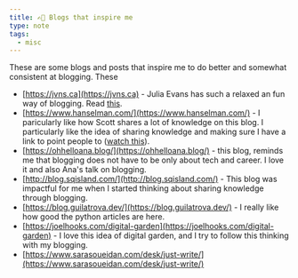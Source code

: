 ```yaml
---
title: ✍🏾 Blogs that inspire me
type: note
tags:
  - misc
---
```


These are some blogs and posts that inspire me to do better and somewhat consistent at blogging. These

- [https://jvns.ca](https://jvns.ca) - Julia Evans has such a relaxed an fun way of blogging. Read [this](https://jvns.ca/blog/2017/03/20/blogging-principles/).
- [https://www.hanselman.com/](https://www.hanselman.com/) - I paricularly like how Scott shares a lot of knowledge on this blog. I particularly like the idea of sharing knowledge and making sure I have a link to point people to ([watch this](https://youtu.be/V4NJo2Mfvrc?t=2369)).
- [https://ohhelloana.blog/](https://ohhelloana.blog/) - this blog, reminds me that blogging does not have to be only about tech and career. I love it and also Ana's talk on blogging.
- [http://blog.sqisland.com/](http://blog.sqisland.com/) - This blog was impactful for me when I started thinking about sharing knowledge through blogging.
- [https://blog.guilatrova.dev/](https://blog.guilatrova.dev/) - I really like how good the python articles are here.
- [https://joelhooks.com/digital-garden](https://joelhooks.com/digital-garden) - I love this idea of digital garden, and I try to follow this thinking with my blogging.
- [https://www.sarasoueidan.com/desk/just-write/](https://www.sarasoueidan.com/desk/just-write/)
